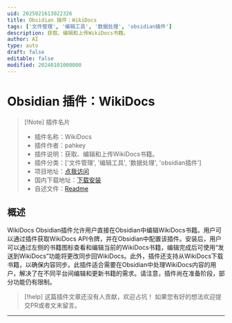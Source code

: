 ```yaml
---
uid: 2025021613022326
title: Obsidian 插件：WikiDocs
tags: ['文件管理', '编辑工具', '数据处理', 'obsidian插件']
description: 获取、编辑和上传WikiDocs书籍。
author: AI
type: auto
draft: false
editable: false
modified: 20240101000000
---
```


# Obsidian 插件：WikiDocs

> [!Note] 插件名片
> - 插件名称：WikiDocs
> - 插件作者：pahkey
> - 插件说明：获取、编辑和上传WikiDocs书籍。
> - 插件分类：['文件管理', '编辑工具', '数据处理', 'obsidian插件']
> - 项目地址：[点我访问](https://github.com/pahkey/obsidian-wikidocs-plugin)
> - 国内下载地址：[下载安装](https://pkmer.cn/products/plugin/pluginMarket/?wikidocs)
> - 自述文件：[Readme](https://ghproxy.net/https://raw.githubusercontent.com/pahkey/obsidian-wikidocs-plugin/master/README.md)



## 概述

WikiDocs Obsidian插件允许用户直接在Obsidian中编辑WikiDocs书籍。用户可以通过插件获取WikiDocs API令牌，并在Obsidian中配置该插件。安装后，用户可以通过左侧的书籍图标查看和编辑当前的WikiDocs书籍，编辑完成后可使用“发送到WikiDocs”功能将更改同步回WikiDocs。此外，插件还支持从WikiDocs下载书籍，以确保内容同步。此插件适合需要在Obsidian中处理WikiDocs内容的用户，解决了在不同平台间编辑和更新书籍的需求。请注意，插件尚在准备阶段，部分功能仍有限制。


> [!help] 
> 这篇插件文章还没有人贡献，欢迎占坑！
> 如果您有好的想法欢迎提交PR或者文末留言。
> 

---



